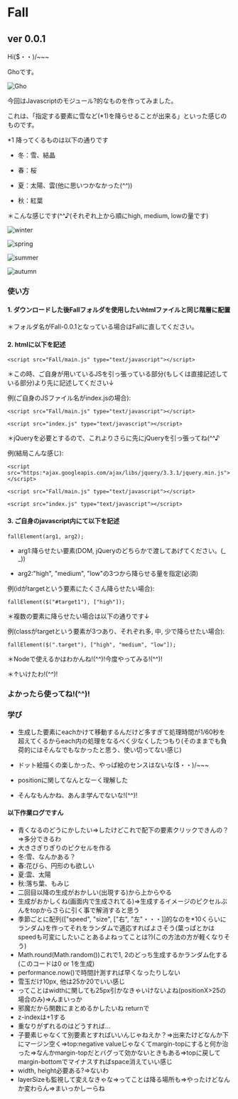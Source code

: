 # Fall

## ver 0.0.1

Hi($・・)/~~~

Ghoです。

![Gho](https://user-images.githubusercontent.com/71816344/105633544-85f0ec00-5e9c-11eb-9c42-4b1fb97c4bac.png)

今回はJavascriptのモジュール?的なものを作ってみました。

これは、「指定する要素に雪など(*1)を降らせることが出来る」といった感じのものです。

*1 降ってくるものは以下の通りです

* 冬：雪、結晶

* 春：桜

* 夏：太陽、雲(他に思いつかなかった(*^^*))

* 秋：紅葉

＊こんな感じです(^^♪(それぞれ上から順にhigh, medium, lowの量です)

![winter](https://user-images.githubusercontent.com/71816344/105634387-15000300-5ea1-11eb-93fb-b5df9a778562.png)

![spring](https://user-images.githubusercontent.com/71816344/105634398-1e896b00-5ea1-11eb-821e-539b28098612.png)

![summer](https://user-images.githubusercontent.com/71816344/105634407-29dc9680-5ea1-11eb-844e-4190fb3b4736.png)

![autumn](https://user-images.githubusercontent.com/71816344/105634411-2c3ef080-5ea1-11eb-9b48-a33656eed098.png)

### 使い方

#### 1. ダウンロードした後Fallフォルダを使用したいhtmlファイルと同じ階層に配置

＊フォルダ名がFall-0.0.1となっている場合はFallに直してください。

#### 2. htmlに以下を記述

`<script src="Fall/main.js" type="text/javascript"></script>`

＊この時、ご自身が用いているJSを引っ張っている部分(もしくは直接記述している部分)より先に記述してください↓

例(ご自身のJSファイル名がindex.jsの場合):

`<script src="Fall/main.js" type="text/javascript"></script>`

`<script src="index.js" type="text/javascript"></script>`

＊jQueryを必要とするので、これよりさらに先にjQueryを引っ張ってね(^^♪

例(結局こんな感じ):

`<script src="https:*ajax.googleapis.com/ajax/libs/jquery/3.3.1/jquery.min.js"></script>`

`<script src="Fall/main.js" type="text/javascript"></script>`

`<script src="index.js" type="text/javascript"></script>`

#### 3. ご自身のjavascript内にて以下を記述

`fallElement(arg1, arg2);`

* arg1:降らせたい要素(DOM, jQueryのどちらかで渡してあげてください。(_ _))

* arg2:"high", "medium", "low"の3つから降らせる量を指定(必須)

例(idがtargetという要素にたくさん降らせたい場合):

`fallElement($("#target1"), ["high"]);`

＊複数の要素に降らせたい場合は以下の通りです↓

例(classがtargetという要素が3つあり、それぞれ多, 中, 少で降らせたい場合):

`fallElement($(".target"), ["high", "medium", "low"]);`

＊Nodeで使えるかはわかんね!(^^)!今度やってみる!(^^)!

＊↑いけたわ!(^^)!

### よかったら使ってね!(^^)!

### 学び

* 生成した要素にeachかけて移動するんだけど多すぎて処理時間が1/60秒を超えてくるからeach内の処理をなるべく少なくしたつもり(そのままでも負荷的にはそんなでもなかったと思う、使い切ってない感じ)

* ドット絵描くの楽しかった、やっぱ絵のセンスはないな($・・)/~~~

* positionに関してなんとなーく理解した

* そんなもんかね、あんま学んでないな!(^^)!

#### 以下作業ログですん

* 青くなるのどうにかしたい=>したけどこれで配下の要素クリックできんの？=>多分できるわ
* 大きさぎりぎりのピクセルを作る
* 冬:雪、なんかある？
* 春:花びら、円形のも欲しい
* 夏:雲、太陽
* 秋:落ち葉、もみじ
* 二回目以降の生成がおかしい(出現する)から上からやる
* 生成がおかしくね(画面内で生成されてる)=>生成するイメージのピクセルぶんをtopからさらに引く事で解消すると思う
* 季節ごとに配列(["speed", "size", ["右", "左"・・・]]的なのを*10くらいにランダム)を作ってそれをランダムで適応すればよさそう(葉っぱとかはspeedも可変にしたいことあるよねってことは?)(この方法の方が軽くなりそう)
* Math.round(Math.random())これで1, 2のどっち生成するかランダム化する(このコードは0 or 1を生成)
* performance.now()で時間計測すれば早くなったりしない
* 雪玉だけ10px, 他は25か20でいい感じ
* ってことはwidthに関しても25px引かなきゃいけないよね(positionX>25の場合のみ)=>んまいっか
* 邪魔だから関数にまとめるかしたいね returnで
* z-indexは+1する
* 重なりがずれるのはどうすれば...
* 子要素じゃなくて別要素とすればいいんじゃねえか？=>出来たけどなんか下にマージン空く=>top:negative valueじゃなくてmargin-topにすると何か治った=>なんかmargin-topだとバグって効かないときもある=>topに戻してmargin-bottomでマイナスすればspace消えていい感じ
* width, height必要ある?=>ないわ
* layerSizeも監視して変えなきゃな=>ってことは降る場所も=>やったけどなんか変わらん=>まいっかしーらね

